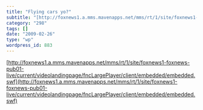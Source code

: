 ```yaml
---
title: "Flying cars yo?"
subtitle: "[http://foxnews1.a.mms.mavenapps.net/mms/rt/1/site/foxnews1-foxnews-pub01-live/current/videolandingp..."
category: "298"
tags: []
date: "2009-02-26"
type: "wp"
wordpress_id: 883
---
```

[http://foxnews1.a.mms.mavenapps.net/mms/rt/1/site/foxnews1-foxnews-pub01-live/current/videolandingpage/fncLargePlayer/client/embedded/embedded.swf](http://foxnews1.a.mms.mavenapps.net/mms/rt/1/site/foxnews1-foxnews-pub01-live/current/videolandingpage/fncLargePlayer/client/embedded/embedded.swf)